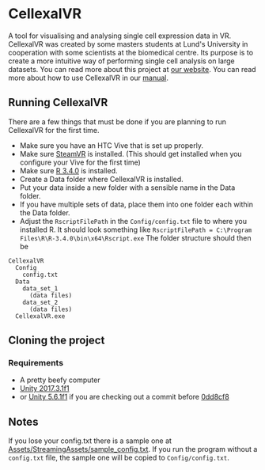 # CellexalVR
A tool for visualising and analysing single cell expression data in VR.
CellexalVR was created by some masters students at Lund's University in cooperation with some scientists at the biomedical centre.
Its purpose is to create a more intuitive way of performing single cell analysis on large datasets.
You can read more about this project at [our website](http://cellexalvr.med.lu.se).
You can read more about how to use CellexalVR in our [manual](http://cellexalvr.med.lu.se/Manual.html).

## Running CellexalVR
There are a few things that must be done if you are planning to run CellexalVR for the first time.
* Make sure you have an HTC Vive that is set up properly.
* Make sure [SteamVR](https://steamcommunity.com/steamvr) is installed. (This should get installed when you configure your Vive for the first time)
* Make sure [R 3.4.0](https://cran.r-project.org/src/base/R-3/) is installed.
* Create a Data folder where CellexalVR is installed.
* Put your data inside a new folder with a sensible name in the Data folder.
* If you have multiple sets of data, place them into one folder each within the Data folder.
* Adjust the `RscriptFilePath` in the `Config/config.txt` file to where you installed R. It should look something like `RscriptFilePath = C:\Program Files\R\R-3.4.0\bin\x64\Rscript.exe`
The folder structure should then be
```
CellexalVR
  Config
    config.txt
  Data
    data_set_1
      (data files)
    data_set_2
      (data files)
  CellexalVR.exe
```

## Cloning the project
### Requirements
* A pretty beefy computer
* [Unity 2017.3.1f1](https://unity3d.com/get-unity/download/archive)
* or [Unity 5.6.1f1](https://unity3d.com/get-unity/download/archive) if you are checking out a commit before [0dd8cf8](https://github.com/shambam/cellexalvr/commit/0dd8cf8f2d382f604dd5cca9ba50c2ec73086284)

## Notes
If you lose your config.txt there is a sample one at [Assets/StreamingAssets/sample_config.txt](Assets/StreamingAssets/sample_config.txt). If you run the program without a `config.txt` file, the sample one will be copied to `Config/config.txt`.
